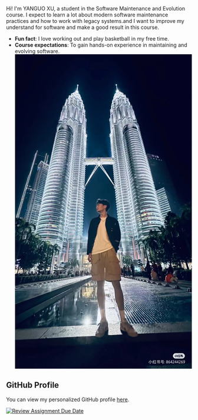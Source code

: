 Hi! I'm YANGUO XU, a student in the Software Maintenance
and Evolution course.
I expect to learn a lot about modern software maintenance
practices and how to work with legacy systems.and I want
to improve my understand for software and make a good
result in this course.
- **Fun fact**: I love working out and play basketball in my free time.
- **Course expectations**: To gain hands-on experience in
maintaining and evolving software.
![My Image](https://github.com/SoftwareMaintenanceEvolution/tutorial-1-stephen30ppp/blob/profile-upload/picture.jpg) <!-- Link to the uploaded image -->
## GitHub Profile
You can view my personalized GitHub profile
[here](https://github.com/your-github-username).





[![Review Assignment Due Date](https://classroom.github.com/assets/deadline-readme-button-22041afd0340ce965d47ae6ef1cefeee28c7c493a6346c4f15d667ab976d596c.svg)](https://classroom.github.com/a/O-1AGqKT)
